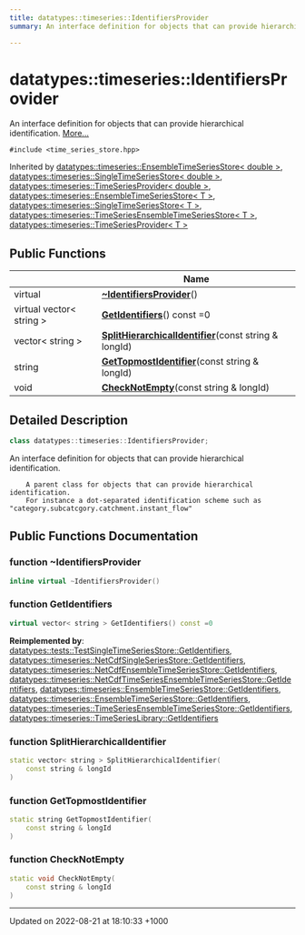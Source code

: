```yaml
---
title: datatypes::timeseries::IdentifiersProvider
summary: An interface definition for objects that can provide hierarchical identification. 

---
```


# datatypes::timeseries::IdentifiersProvider



An interface definition for objects that can provide hierarchical identification.  [More...](#detailed-description)


`#include <time_series_store.hpp>`

Inherited by [datatypes::timeseries::EnsembleTimeSeriesStore< double >](/uchronia-ts-doc/cpp/Classes/classdatatypes_1_1timeseries_1_1EnsembleTimeSeriesStore/), [datatypes::timeseries::SingleTimeSeriesStore< double >](/uchronia-ts-doc/cpp/Classes/classdatatypes_1_1timeseries_1_1SingleTimeSeriesStore/), [datatypes::timeseries::TimeSeriesProvider< double >](/uchronia-ts-doc/cpp/Classes/classdatatypes_1_1timeseries_1_1TimeSeriesProvider/), [datatypes::timeseries::EnsembleTimeSeriesStore< T >](/uchronia-ts-doc/cpp/Classes/classdatatypes_1_1timeseries_1_1EnsembleTimeSeriesStore/), [datatypes::timeseries::SingleTimeSeriesStore< T >](/uchronia-ts-doc/cpp/Classes/classdatatypes_1_1timeseries_1_1SingleTimeSeriesStore/), [datatypes::timeseries::TimeSeriesEnsembleTimeSeriesStore< T >](/uchronia-ts-doc/cpp/Classes/classdatatypes_1_1timeseries_1_1TimeSeriesEnsembleTimeSeriesStore/), [datatypes::timeseries::TimeSeriesProvider< T >](/uchronia-ts-doc/cpp/Classes/classdatatypes_1_1timeseries_1_1TimeSeriesProvider/)

## Public Functions

|                | Name           |
| -------------- | -------------- |
| virtual | **[~IdentifiersProvider](/uchronia-ts-doc/cpp/Classes/classdatatypes_1_1timeseries_1_1IdentifiersProvider/#function-~identifiersprovider)**() |
| virtual vector< string > | **[GetIdentifiers](/uchronia-ts-doc/cpp/Classes/classdatatypes_1_1timeseries_1_1IdentifiersProvider/#function-getidentifiers)**() const =0 |
| vector< string > | **[SplitHierarchicalIdentifier](/uchronia-ts-doc/cpp/Classes/classdatatypes_1_1timeseries_1_1IdentifiersProvider/#function-splithierarchicalidentifier)**(const string & longId) |
| string | **[GetTopmostIdentifier](/uchronia-ts-doc/cpp/Classes/classdatatypes_1_1timeseries_1_1IdentifiersProvider/#function-gettopmostidentifier)**(const string & longId) |
| void | **[CheckNotEmpty](/uchronia-ts-doc/cpp/Classes/classdatatypes_1_1timeseries_1_1IdentifiersProvider/#function-checknotempty)**(const string & longId) |

## Detailed Description

```cpp
class datatypes::timeseries::IdentifiersProvider;
```

An interface definition for objects that can provide hierarchical identification. 



```
    A parent class for objects that can provide hierarchical identification. 
    For instance a dot-separated identification scheme such as "category.subcatcgory.catchment.instant_flow"
```

## Public Functions Documentation

### function ~IdentifiersProvider

```cpp
inline virtual ~IdentifiersProvider()
```


### function GetIdentifiers

```cpp
virtual vector< string > GetIdentifiers() const =0
```


**Reimplemented by**: [datatypes::tests::TestSingleTimeSeriesStore::GetIdentifiers](/uchronia-ts-doc/cpp/Classes/classdatatypes_1_1tests_1_1TestSingleTimeSeriesStore/#function-getidentifiers), [datatypes::timeseries::NetCdfSingleSeriesStore::GetIdentifiers](/uchronia-ts-doc/cpp/Classes/classdatatypes_1_1timeseries_1_1NetCdfSingleSeriesStore/#function-getidentifiers), [datatypes::timeseries::NetCdfEnsembleTimeSeriesStore::GetIdentifiers](/uchronia-ts-doc/cpp/Classes/classdatatypes_1_1timeseries_1_1NetCdfEnsembleTimeSeriesStore/#function-getidentifiers), [datatypes::timeseries::NetCdfTimeSeriesEnsembleTimeSeriesStore::GetIdentifiers](/uchronia-ts-doc/cpp/Classes/classdatatypes_1_1timeseries_1_1NetCdfTimeSeriesEnsembleTimeSeriesStore/#function-getidentifiers), [datatypes::timeseries::EnsembleTimeSeriesStore::GetIdentifiers](/uchronia-ts-doc/cpp/Classes/classdatatypes_1_1timeseries_1_1EnsembleTimeSeriesStore/#function-getidentifiers), [datatypes::timeseries::EnsembleTimeSeriesStore::GetIdentifiers](/uchronia-ts-doc/cpp/Classes/classdatatypes_1_1timeseries_1_1EnsembleTimeSeriesStore/#function-getidentifiers), [datatypes::timeseries::TimeSeriesEnsembleTimeSeriesStore::GetIdentifiers](/uchronia-ts-doc/cpp/Classes/classdatatypes_1_1timeseries_1_1TimeSeriesEnsembleTimeSeriesStore/#function-getidentifiers), [datatypes::timeseries::TimeSeriesLibrary::GetIdentifiers](/uchronia-ts-doc/cpp/Classes/classdatatypes_1_1timeseries_1_1TimeSeriesLibrary/#function-getidentifiers)


### function SplitHierarchicalIdentifier

```cpp
static vector< string > SplitHierarchicalIdentifier(
    const string & longId
)
```


### function GetTopmostIdentifier

```cpp
static string GetTopmostIdentifier(
    const string & longId
)
```


### function CheckNotEmpty

```cpp
static void CheckNotEmpty(
    const string & longId
)
```


-------------------------------

Updated on 2022-08-21 at 18:10:33 +1000
